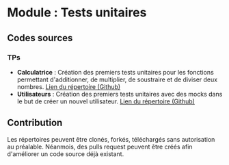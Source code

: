 
# Module : Tests unitaires



## Codes sources

### TPs

- __Calculatrice__ : Création des premiers tests unitaires pour les fonctions permettant d'additionner, de multiplier, de soustraire et de diviser deux nombres. [Lien du répertoire (Github)](https://github.com/UlysseARNAUD-IPSSI/tests-calculatrice)
- __Utilisateurs__ : Création des premiers tests unitaires avec des mocks dans le but de créer un nouvel utilisateur. [Lien du répertoire (Github)](https://github.com/UlysseARNAUD-IPSSI/tests-utilisateurs)



## Contribution

Les répertoires peuvent être clonés, forkés, téléchargés sans autorisation au préalable.
Néanmois, des pulls request peuvent être créés afin d'améliorer un code source déjà existant.
